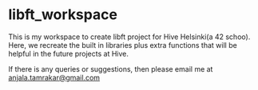 # libft_workspace

This is my workspace to create libft project for Hive Helsinki(a 42 schoo). Here, we recreate the built in libraries plus extra functions that will be helpful in the future projects at Hive.

If there is any queries or suggestions, then please email me at anjala.tamrakar@gmail.com
